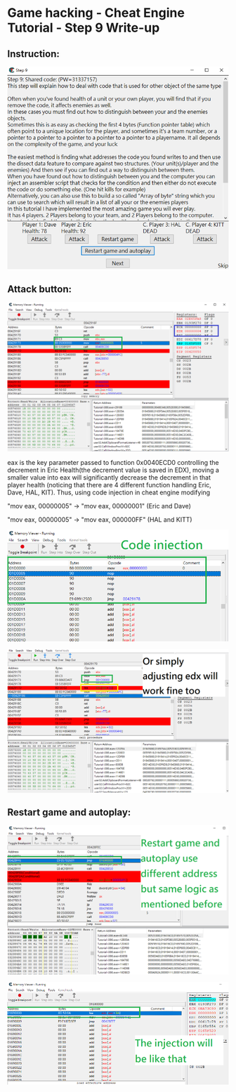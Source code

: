 # Game hacking - Cheat Engine Tutorial - Step 9 Write-up

## Instruction:

![](.gitbook/assets/cheatgame.png)

## Attack button:

![](.gitbook/assets/1%20%281%29.png)

eax is the key parameter passed to function 0x0040ECD0 controlling the decrement in Eric Health\(the decrement value is saved in EDX\), moving a smaller value into eax will significantly decrease the decrement in that player health  \(noticing that there are 4 different function handling Eric, Dave, HAL, KIT\). Thus, using code injection in cheat engine modifying

"mov eax, 00000005" -&gt; "mov eax, 00000001" \(Eric and Dave\) 

"mov eax, 00000005" -&gt; "mov eax, 000000FF" \(HAL and KITT\)

![](.gitbook/assets/code_injection.png)

![](.gitbook/assets/2%20%281%29.png)

## Restart game and autoplay:

![](.gitbook/assets/code_injection_auto.png)

![](.gitbook/assets/code_injection_auto_2.png)

